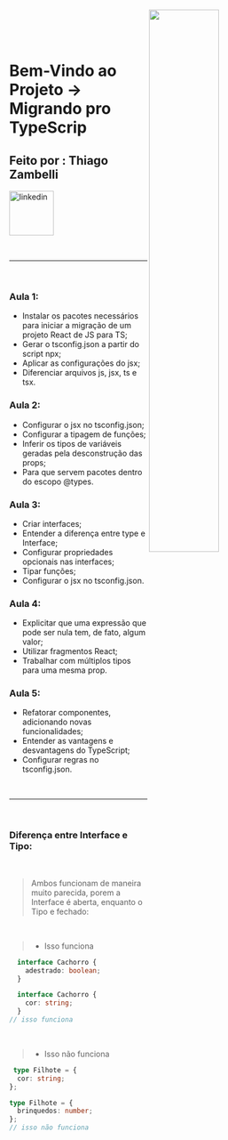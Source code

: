 <img align="right" width="50%" style="margin-top:-20px" src="public/assets/eu.png">

</br>
</br>

<div dsplay="inline-block">
 
 <h1 align="left">Bem-Vindo ao Projeto -> Migrando pro TypeScrip </h1>
 <h2 align="left">Feito por : Thiago Zambelli</h2>
 
  <a href="https://www.linkedin.com/in/thiagozambelli">
    <img width="80px" src="https://i.ibb.co/RyZx12b/linkedin.png" alt="linkedin" style="vertical-align:top;">
  </a>
</div>

&nbsp;

---

&nbsp;

### Aula 1:
- Instalar os pacotes necessários para iniciar a migração de um projeto React de JS para TS;
- Gerar o tsconfig.json a partir do script npx;
- Aplicar as configurações do jsx;
- Diferenciar arquivos js, jsx, ts e tsx.

### Aula 2:
- Configurar o jsx no tsconfig.json;
- Configurar a tipagem de funções;
- Inferir os tipos de variáveis geradas pela desconstrução das props;
- Para que servem pacotes dentro do escopo @types.

### Aula 3:
- Criar interfaces;
- Entender a diferença entre type e Interface;
- Configurar propriedades opcionais nas interfaces;
- Tipar funções;
- Configurar o jsx no tsconfig.json.

### Aula 4:
- Explicitar que uma expressão que pode ser nula tem, de fato, algum valor;
- Utilizar fragmentos React;
- Trabalhar com múltiplos tipos para uma mesma prop.

### Aula 5:
- Refatorar componentes, adicionando novas funcionalidades;
- Entender as vantagens e desvantagens do TypeScript;
- Configurar regras no tsconfig.json.

&nbsp;

---

&nbsp;

### Diferença entre Interface e Tipo:

&nbsp;

> Ambos funcionam de maneira muito parecida, porem a Interface é aberta, enquanto o Tipo e fechado:

&nbsp;

> - Isso funciona
~~~TypeScript
  interface Cachorro {
    adestrado: boolean;
  }

  interface Cachorro {
    cor: string;
  }
// isso funciona
~~~

&nbsp;
> - Isso não funciona
~~~TypeScript
 type Filhote = {
  cor: string;
};

type Filhote = {
  brinquedos: number;
};
// isso não funciona
~~~